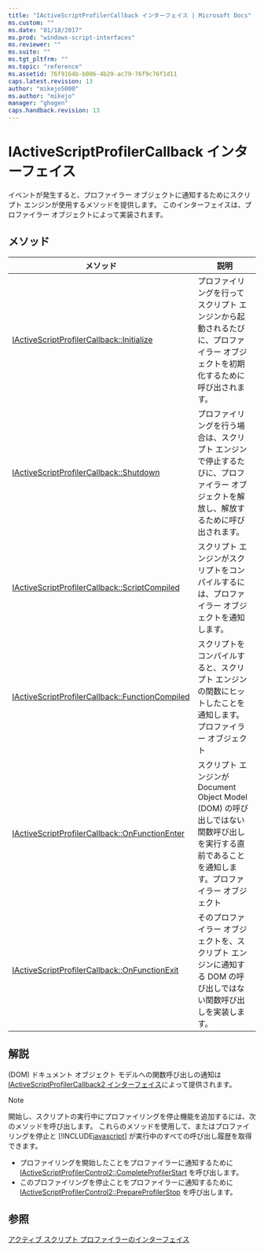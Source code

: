```yaml
---
title: "IActiveScriptProfilerCallback インターフェイス | Microsoft Docs"
ms.custom: ""
ms.date: "01/18/2017"
ms.prod: "windows-script-interfaces"
ms.reviewer: ""
ms.suite: ""
ms.tgt_pltfrm: ""
ms.topic: "reference"
ms.assetid: 76f9164b-b086-4b29-ac79-76f9c76f1d11
caps.latest.revision: 13
author: "mikejo5000"
ms.author: "mikejo"
manager: "ghogen"
caps.handback.revision: 13
---
```

# IActiveScriptProfilerCallback インターフェイス
イベントが発生すると、プロファイラー オブジェクトに通知するためにスクリプト エンジンが使用するメソッドを提供します。  このインターフェイスは、プロファイラー オブジェクトによって実装されます。  
  
## メソッド  
  
|メソッド|説明|  
|----------|--------|  
|[IActiveScriptProfilerCallback::Initialize](../../winscript/reference/iactivescriptprofilercallback-initialize.md)|プロファイリングを行ってスクリプト エンジンから起動されるたびに、プロファイラー オブジェクトを初期化するために呼び出されます。|  
|[IActiveScriptProfilerCallback::Shutdown](../../winscript/reference/iactivescriptprofilercallback-shutdown.md)|プロファイリングを行う場合は、スクリプト エンジンで停止するたびに、プロファイラー オブジェクトを解放し、解放するために呼び出されます。|  
|[IActiveScriptProfilerCallback::ScriptCompiled](../../winscript/reference/iactivescriptprofilercallback-scriptcompiled.md)|スクリプト エンジンがスクリプトをコンパイルするには、プロファイラー オブジェクトを通知します。|  
|[IActiveScriptProfilerCallback::FunctionCompiled](../../winscript/reference/iactivescriptprofilercallback-functioncompiled.md)|スクリプトをコンパイルすると、スクリプト エンジンの関数にヒットしたことを通知します。プロファイラー オブジェクト|  
|[IActiveScriptProfilerCallback::OnFunctionEnter](../../winscript/reference/iactivescriptprofilercallback-onfunctionenter.md)|スクリプト エンジンが Document Object Model \(DOM\) の呼び出しではない関数呼び出しを実行する直前であることを通知します。プロファイラー オブジェクト|  
|[IActiveScriptProfilerCallback::OnFunctionExit](../../winscript/reference/iactivescriptprofilercallback-onfunctionexit.md)|そのプロファイラー オブジェクトを、スクリプト エンジンに通知する DOM の呼び出しではない関数呼び出しを実装します。|  
  
## 解説  
 \(DOM\) ドキュメント オブジェクト モデルへの関数呼び出しの通知は [IActiveScriptProfilerCallback2 インターフェイス](../../winscript/reference/iactivescriptprofilercallback2-interface.md)によって提供されます。  
  
> [!NOTE]
>  開始し、スクリプトの実行中にプロファイリングを停止機能を追加するには、次のメソッドを呼び出します。  これらのメソッドを使用して、またはプロファイリングを停止と [!INCLUDE[javascript](../../javascript/includes/javascript-md.md)] が実行中のすべての呼び出し履歴を取得できます。  
>   
>  -   プロファイリングを開始したことをプロファイラーに通知するために [IActiveScriptProfilerControl2::CompleteProfilerStart](../../winscript/reference/iactivescriptprofilercontrol2-completeprofilerstart.md) を呼び出します。  
> -   このプロファイリングを停止ことをプロファイラーに通知するために [IActiveScriptProfilerControl2::PrepareProfilerStop](../../winscript/reference/iactivescriptprofilercontrol2-prepareprofilerstop.md) を呼び出します。  
  
## 参照  
 [アクティブ スクリプト プロファイラーのインターフェイス](../../winscript/reference/active-script-profiler-interfaces.md)
